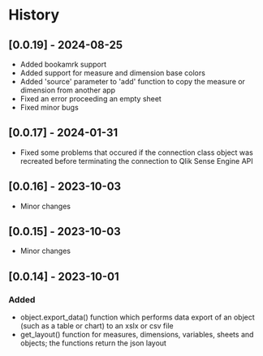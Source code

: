 # History

## [0.0.19] - 2024-08-25
- Added bookamrk support
- Added support for measure and dimension base colors
- Added 'source' parameter to 'add' function to copy the measure or dimension from another app 
- Fixed an error proceeding an empty sheet
- Fixed minor bugs

## [0.0.17] - 2024-01-31
- Fixed some problems that occured if the connection class object was recreated before terminating the connection to Qlik Sense Engine API

## [0.0.16] - 2023-10-03
- Minor changes

## [0.0.15] - 2023-10-03
- Minor changes

## [0.0.14] - 2023-10-01

### Added
- object.export_data() function which performs data export of an object (such as a table or chart) to an xslx or csv file
- get_layout() function for measures, dimensions, variables, sheets and objects; the functions return the json layout